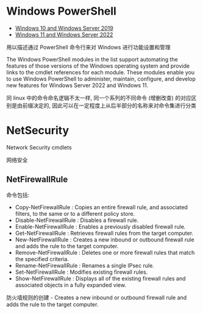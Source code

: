 # Windows PowerShell

* [Windows 10 and Windows Server 2019](https://learn.microsoft.com/en-us/powershell/windows/get-started?view=windowsserver2019-ps)
* [Windows 11 and Windows Server 2022](https://learn.microsoft.com/en-us/powershell/windows/get-started?view=windowsserver2022-ps)

用以描述通过 PowerShell 命令行来对 Windows 进行功能设置和管理

The Windows PowerShell modules in the list support automating the features of those versions of the Windows operating system and provide links to the cmdlet references for each module. These modules enable you to use Windows PowerShell to administer, maintain, configure, and develop new features for Windows Server 2022 and Windows 11.


同 linux 中的命令命名逻辑不太一样, 同一个系列的不同命令 (增删改查) 的对应区别是由前缀决定的, 因此可以在一定程度上从后半部分的名称来对命令集进行分类

# NetSecurity


Network Security cmdlets

网络安全



## NetFirewallRule

命令包括:
* Copy-NetFirewallRule          : Copies an entire firewall rule, and associated filters, to the same or to a different policy store.
* Disable-NetFirewallRule       : Disables a firewall rule.
* Enable-NetFirewallRule        : Enables a previously disabled firewall rule.
* Get-NetFirewallRule 	        : Retrieves firewall rules from the target computer.
* New-NetFirewallRule           : Creates a new inbound or outbound firewall rule and adds the rule to the target computer.
* Remove-NetFirewallRule        : Deletes one or more firewall rules that match the specified criteria.
* Rename-NetFirewallRule        : Renames a single IPsec rule.
* Set-NetFirewallRule           : Modifies existing firewall rules.
* Show-NetFirewallRule          : Displays all of the existing firewall rules and associated objects in a fully expanded view.


防火墙规则的创建 - Creates a new inbound or outbound firewall rule and adds the rule to the target computer.



